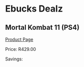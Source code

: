 
# Ebucks Dealz
## Mortal Kombat 11 (PS4)
[Product Page](https://www.ebucks.com/web/shop/productSelected.do?prodId=1109400330&catId=724351586)

Price: R429.00

Savings: 


	